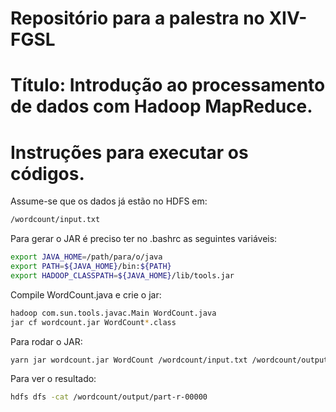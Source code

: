 # Repositório para a palestra no XIV-FGSL
# Título: Introdução ao processamento de dados com Hadoop MapReduce.
# Instruções para executar os códigos.
Assume-se que os dados já estão no HDFS em:
```bash
/wordcount/input.txt
```
Para gerar o JAR é preciso ter no .bashrc as seguintes variáveis:
```bash
export JAVA_HOME=/path/para/o/java
export PATH=${JAVA_HOME}/bin:${PATH}
export HADOOP_CLASSPATH=${JAVA_HOME}/lib/tools.jar
```

Compile WordCount.java e crie o jar:
```bash
hadoop com.sun.tools.javac.Main WordCount.java
jar cf wordcount.jar WordCount*.class
```

Para rodar o JAR:
```bash
yarn jar wordcount.jar WordCount /wordcount/input.txt /wordcount/output
```

Para ver o resultado:
```bash
hdfs dfs -cat /wordcount/output/part-r-00000
```
